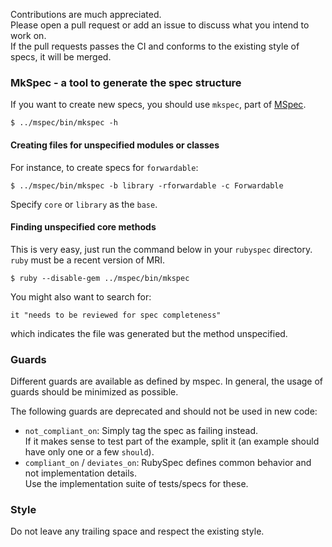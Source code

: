 Contributions are much appreciated.  
Please open a pull request or add an issue to discuss what you intend to work on.  
If the pull requests passes the CI and conforms to the existing style of specs, it will be merged.

### MkSpec - a tool to generate the spec structure

If you want to create new specs, you should use `mkspec`, part of [MSpec](http://github.com/ruby/mspec).

    $ ../mspec/bin/mkspec -h

#### Creating files for unspecified modules or classes

For instance, to create specs for `forwardable`:

    $ ../mspec/bin/mkspec -b library -rforwardable -c Forwardable

Specify `core` or `library` as the `base`.

#### Finding unspecified core methods

This is very easy, just run the command below in your `rubyspec` directory.  
`ruby` must be a recent version of MRI.

    $ ruby --disable-gem ../mspec/bin/mkspec 

You might also want to search for:

    it "needs to be reviewed for spec completeness"

which indicates the file was generated but the method unspecified.

### Guards

Different guards are available as defined by mspec.
In general, the usage of guards should be minimized as possible.

The following guards are deprecated and should not be used in new code:
* `not_compliant_on`: Simply tag the spec as failing instead.  
  If it makes sense to test part of the example, split it (an example should have only one or a few `should`).
* `compliant_on` / `deviates_on`: RubySpec defines common behavior and not implementation details.  
  Use the implementation suite of tests/specs for these.

### Style

Do not leave any trailing space and respect the existing style.
